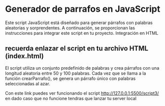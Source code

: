 # Generador de parrafos  en JavaScript

Este script JavaScript está diseñado para generar párrafos con palabras aleatorias y sorprendentes. A continuación, se proporcionan las instrucciones para integrar este script en tu proyecto.
Integración en HTML

## recuerda enlazar el script en tu archivo HTML (index.html)
 

El script utiliza un conjunto predefinido de palabras y crea párrafos con una longitud aleatoria entre 50 y 100 palabras. Cada vez que se llama a la función crearParrafo(), se genera un párrafo único con palabras seleccionadas al azar.

Con este link puedes ver funcionando el script
http://127.0.0.1:5500/script3/
en dado caso que no funcione tendras que lanzar tu server local 
